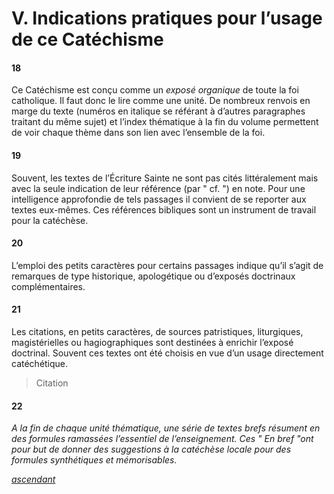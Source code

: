 # V. Indications pratiques pour l’usage de ce Catéchisme

#### 18

Ce Catéchisme est conçu comme un _exposé organique_ de toute la foi catholique. Il faut donc le lire comme une unité. De nombreux renvois en marge du texte (numéros en italique se référant à d’autres paragraphes traitant du même sujet) et l’index thématique à la fin du volume permettent de voir chaque thème dans son lien avec l’ensemble de la foi.

#### 19

Souvent, les textes de l’Écriture Sainte ne sont pas cités littéralement mais avec la seule indication de leur référence (par " cf. ") en note. Pour une intelligence approfondie de tels passages il convient de se reporter aux textes eux-mêmes. Ces références bibliques sont un instrument de travail pour la catéchèse.

#### 20

L’emploi des petits caractères pour certains passages indique qu’il s’agit de remarques de type historique, apologétique ou d’exposés doctrinaux complémentaires.

#### 21

Les citations, en petits caractères, de sources patristiques, liturgiques, magistérielles ou hagiographiques sont destinées à enrichir l’exposé doctrinal. Souvent ces textes ont été choisis en vue d’un usage directement catéchétique.

> Citation

#### 22

_A la fin de chaque unité thématique, une série de textes brefs résument en des formules ramassées l’essentiel de l’enseignement. Ces " En bref "ont pour but de donner des suggestions à la catéchèse locale pour des formules synthétiques et mémorisables._

[_ascendant_](./)
